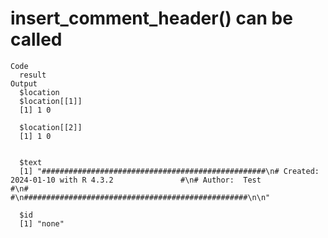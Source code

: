 # insert_comment_header() can be called

    Code
      result
    Output
      $location
      $location[[1]]
      [1] 1 0
      
      $location[[2]]
      [1] 1 0
      
      
      $text
      [1] "##################################################\n# Created: 2024-01-10 with R 4.3.2               #\n# Author:  Test                                  #\n#                                                #\n##################################################\n\n"
      
      $id
      [1] "none"
      

